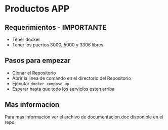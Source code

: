 # Productos APP

## Requerimientos - IMPORTANTE
- Tener docker
- Tener los puertos 3000, 5000 y 3306 libres

## Pasos para empezar
- Clonar el Repositorio 
- Abrir la linea de comando en el directorio del Repositorio
- Ejecutar ``docker compose up``
- Esperar hasta que todo los servicios esten arriba

## Mas informacion
Para mas informacion ver el archivo de documentacion.doc disponible en el repo.
